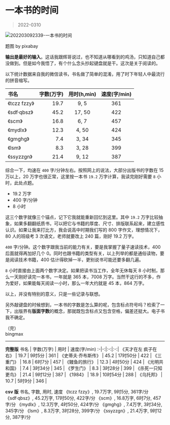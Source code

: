 # 一本书的时间

> 2022-0310

![202203092339-一本书的时间](http://md.bingmax.xyz/202203092339-一本书的时间.jpg)

题图 by pixabay

**输出是最好的输入**。这话我跟辉哥说过，也不知道从哪看到的鸡汤，只知道自己都没做到。但是如今我悟了，有个什么念头抄起键盘就是干。这次是关于阅读的。

以下统计数据来自我的微信读书，书名做了简单的混淆，用了时下年轻人中最流行的拼音缩写。

书名 | 字数(万字) | 用时(h,min) | 速度(字/min)
:-|-:|:-:|:-:|
《tczz fzzy》   | 19.7       | 9, 5      | 361    |
《sdf·qbsz》    | 45.2       | 17, 50    | 422    |
《scm》         | 16.8       | 6, 7      | 457    |
《mydlx》       | 12.3       | 4, 50     | 424    |
《gmghg》       | 7.4        | 3, 34     | 345    |
《lsm》         | 8.3        | 3, 28     | 399    |
《ssyzzgn》     | 21.4       | 9, 12     | 387    |

综合一下，均速在 `400` 字/分钟左右。按照网上的说法，大部分出版书的字数在 15 万以上，20 万字也很正常，这里按一本书 `19.2` 万字计算，我读完刚好需要 `8` 小时，此处点题。

- 19.2 万字
- 400 字/分钟
- 8 小时

这三个数字就像三个锚点，记下它我就能重新回忆到这里。其中 `19.2` 万字比较抽象，如果多翻翻纸质书，可以把它与书籍的厚度、尺寸、排版联系起来，建立感性认识。如果让我来打比方，我会说高中时期我们写的 800 字作文，理想情况下，80 人的班级考 3 次语文，老师就要改上 240 篇，刚好 19.2 万字。

`400` 字/分钟。这个数字跟我当前的能力有关，要是我掌握了量子速读技术，400 后面就得再加好几个 0。同时也跟书籍的类型有关，以上列举的都是通俗读物，要是阅读技术书籍，400 估计得砍掉一半，更别说书可能还要多翻几遍。

`8` 小时直接由上面两个数字决定。如果把读书当工作，全年无休每天 8 小时制，那么一天刚好读完一本书，一年就是 365 本，7008 万字。当然干这行的不多，作为爱好，如果能每天阅读一小时，那么一年大约就是 45 本，864 万字。

以上，并没有特别的意义，只是一些记录与联想。

另外敲键盘的时候想到，一本书的字数是怎么算的呢，包含标点符号吗？检索了一下，出版界有**版面字数**的概念，那就既包含标点又包含空格，偏差还挺大。电子书我不确定。


（完）    
bingmax


---


**完整版**
书名 | 字数(万字) | 用时 | 速度(字/min)
:-|-:|:-:|:-:|
《天才在左 疯子在右》   | 19.7       | 9时5分      | 361 |
《史蒂夫·乔布斯传》     | 45.2       | 17时50分    | 422 |
《三重门》            | 16.8        | 6时7分     | 457 |
《鳗鱼的旅行》         | 12.3       | 4时50分     | 424 |
《光明共和国》         | 7.4        | 3时34分     | 345 |
《罗生门》            | 8.3        | 3时28分     | 399 |
《杀死一只知更鸟》      | 21.4       | 9时12分     | 387 |
《1984》             | 18.9       | 10时54分     | 288 |
《乌托邦》            | 10.7       | 5时9分      | 346 |


**csv 版**
书名, 字数, 用时, 速度
《tczz fzzy》, 19.7万字, 9时5分, 361字/分
《sdf·qbsz》, 45.2万字, 17时50分, 422字/分
《scm》, 16.8万字, 6时7分, 457字/分
《mydlx》, 12.3万字, 4时50分, 424字/分
《gmghg》, 7.4万字, 3时34分, 345字/分
《lsm》, 8.3万字, 3时28分, 399字/分
《ssyzzgn》, 21.4万字, 9时12分, 387字/分


